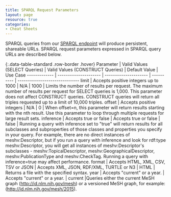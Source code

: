 ```yaml
---
title: SPARQL Request Parameters
layout: page
resource: true
categories:
- Cheat Sheets
---
```


SPARQL queries from our [SPARQL endpoint](http://id.nlm.nih.gov/mesh/query) will produce persistent, shareable URLs. SPARQL request parameters expressed in SPARQL query URLs are described below.

{:.data-table-standard .row-border .hover}
Parameter | Valid Values (SELECT Queries) | Valid Values (CONSTRUCT Queries) | Default Value | Use Case
------------- | --------------------- | --------------------- | ---------- | ------------------------------
limit | Accepts positive integers up to 1000 | N/A | 1000 | Limits the number of results per request. The maximum number of results per request for SELECT queries is 1,000. This parameter does not affect CONSTRUCT queries. CONSTRUCT queries will return all triples requested up to a limit of 10,000 triples. 
offset | Accepts positive integers | N/A | 0 | When offset=n, this parameter will return results starting with the nth result. Use this parameter to loop through multiple requests for large result sets.
inference | Accepts true or false | Accepts true or false | false | Running a query with inference set to "true" will return results for all subclasses and subproperties of those classes and properties you specify in your query. For example, there are no direct instances of meshv:Descriptor, but if you run a query with inference and look for rdf:type meshv:Descriptor, you will get all instances of meshv:Descriptor's subclasses - meshv:TopicalDescriptor, meshv:GeographicalDescriptor, meshv:PublicationType and meshv:CheckTag. Running a query with inference=true may affect performance.
format | Accepts HTML, XML, CSV, TSV or JSON | Accepts XML, JSON, RDF/XML, TURTLE or N3 | HTML | Returns a file with the specified syntax. 
year | Accepts "current" or a year. | Accepts "current" or a year. | current |Queries either the current MeSH graph (<http://id.nlm.nih.gov/mesh>) or a versioned MeSH graph, for example: (<http://id.nlm.nih.gov/mesh/2015>). 
